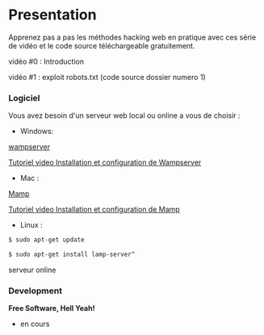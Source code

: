 # Presentation

 Apprenez pas a pas les méthodes hacking web en pratique avec ces série de vidéo et le code source téléchargeable gratuitement.
 
 vidéo #0 : Introduction
 
 vidéo #1 : exploit robots.txt (code source dossier numero 1)

### Logiciel

Vous avez besoin d'un serveur web local ou online a vous de choisir :


* Windows:

[wampserver](http://www.wampserver.com/) 

[Tutoriel video Installation et configuration de Wampserver](https://www.youtube.com/watch?v=og-UxyCl3z8) 

* Mac :

[Mamp](https://www.mamp.info/en/) 

[Tutoriel video Installation et configuration de Mamp](http://www.sousdoues.com/formations/php/installation-sur-mac/) 

* Linux :
```sh
$ sudo apt-get update
```
```sh
$ sudo apt-get install lamp-server^
```

serveur online 

### Development



**Free Software, Hell Yeah!**

- en cours 

